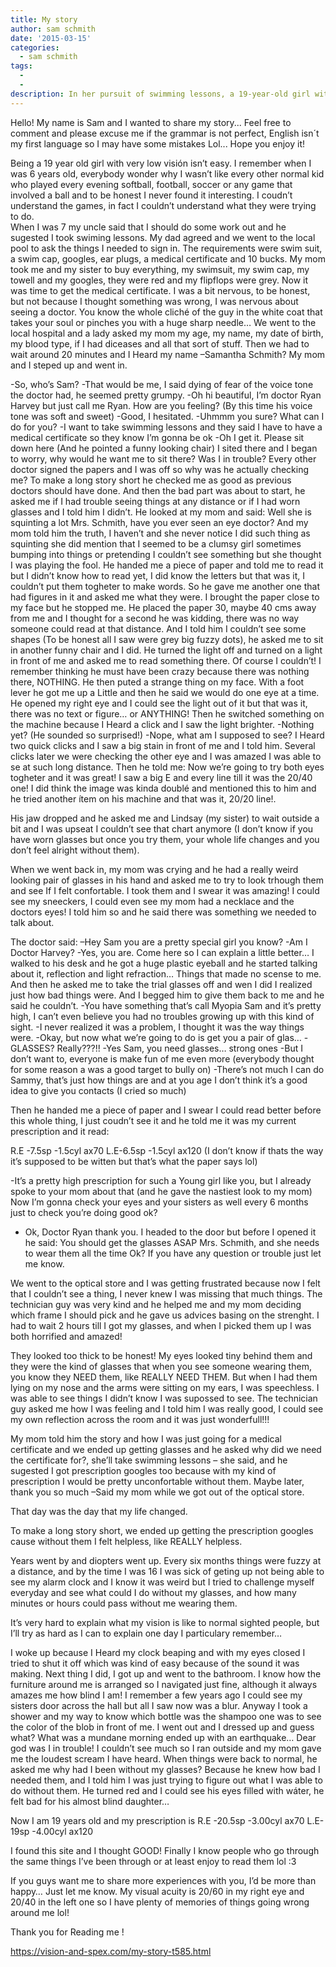 ```yaml
---
title: My story
author: sam schmith
date: '2015-03-15'
categories:
  - sam schmith
tags:
  - 
  - 
description: In her pursuit of swimming lessons, a 19-year-old girl with low vision discovers a shocking truth about her eyesight.
---
```

Hello! My name is Sam and I wanted to share my story... Feel free to comment and please excuse me if the grammar is not perfect, English isn´t my first language so I may have some mistakes Lol... Hope you enjoy it!

Being a 19 year old girl with very low visión isn’t easy. I remember when I was 6 years old, everybody wonder why I wasn’t like every other normal kid who played every evening softball, football, soccer or any game that involved a ball and to be honest I never found it interesting. I coudn’t understand the games, in fact I couldn’t understand what they were trying to do.  
When I was 7 my uncle said that I should do some work out and he sugested I took swiming lessons.
My dad agreed and we went to the local pool to ask the things I needed to sign in. The requirements were swim suit, a swim cap,  googles, ear plugs, a medical certificate and 10 bucks.
My mom took me and my sister to buy everything, my swimsuit, my swim cap, my towell and my googles, they were red and my flipflops were grey. Now it was time to get the medical certificate. I was a bit nervous, to be honest, but not because I thought something was wrong, I was nervous about seeing a doctor. You know the whole cliché of the guy in the white coat that takes your soul or pinches you with a huge sharp needle…
We went to the local hospital and a lady asked my mom my age, my name, my date of birth, my blood type, if I had diceases and all that sort of stuff. Then we had to wait around 20 minutes and I Heard my name
 –Samantha Schmith? My mom and I steped up and went in. 

-So, who’s Sam?
-That would be me, I said dying of fear of the voice tone the doctor had, he seemed pretty grumpy.
-Oh hi beautiful, I’m doctor Ryan Harvey but just call me Ryan. How are you feeling? (By this time his voice tone was soft and sweet)
-Good, I hesitated.
-Uhmmm you sure? What can I do for you?
-I want to take swimming lessons and they said I have to have a medical certificate so they know I’m gonna be ok
-Oh I get it. Please sit down here (And he pointed a funny looking chair)
I sited there and I began to worry, why would he want me to sit there? Was I in trouble? Every other doctor signed the papers and I was off so why was he actually checking me?
To make a long story short he checked me as good as previous doctors should have done. And then the bad part was about to start, he asked me if I had trouble seeing things at any distance or if I had worn glasses and I told him I didn’t. He looked at my mom and said: Well she is squinting a lot Mrs. Schmith, have you ever seen an eye doctor? And my mom told him the truth, I haven’t and she never notice I did such thing as squinting she did mention that I seemed to be a clumsy girl sometimes bumping into things or pretending I couldn’t see something but she thought I was playing the fool. 
He handed me a piece of paper and told me to read it but I didn’t know how to read yet, I did know the letters but that was it, I couldn’t put them togheter to make words. So he gave me another one that had figures in it and asked me what they were. I brought the paper close to my face but he stopped me. He placed the paper 30, maybe 40 cms away from me and I thought for a second he was kidding, there was no way someone could read at that distance.
And I told him I couldn’t see some shapes (To be honest all I saw were grey big fuzzy dots), he asked me to sit in another funny chair and I did. He turned the light off and turned on a light in front of me and asked me to read something there. Of course I couldn’t! I remember thinking he must have been crazy because there was nothing there, NOTHING. He then  puted a strange thing on my face. With a foot lever he got me up a Little and then he said we would do one eye at a time. He opened my right eye and I could see the light out of it but that was it, there was no text or figure…  or ANYTHING! Then he switched something on the machine because I Heard a click and I saw the light brighter. 
-Nothing yet? (He sounded so surprised!)
-Nope, what am I supposed to see?
I Heard two quick clicks and I saw a big stain in front of me and I told him. Several clicks later we were checking the other eye and I was amazed I was able to se at such long distance. 
Then he told me: Now we’re going to try both eyes togheter and it was great! I saw a big E and every line till it was the 20/40 one! I did think the image was kinda doublé and mentioned this to him and he tried another ítem on his machine and that was it, 20/20 line!.

His jaw dropped and he asked me and Lindsay (my sister) to wait outside a bit and I was upseat I couldn’t see that chart anymore (I don’t know if you have worn glasses but once you try them, your whole life changes and you don’t feel alright without them).

When we went back in, my mom was crying and he had a really weird looking pair of glasses in his hand and asked me to try to look trhough them and see If I felt confortable.
I took them and I swear it was amazing! I could see my sneeckers, I could even see my mom had a necklace and the doctors eyes! I told him so and he said there was something we needed to talk about.

The doctor said:  –Hey Sam you are a pretty special girl you know? 
-Am I Doctor Harvey?
-Yes, you are. Come here so I can explain a little better… 
I walked to his desk and he got a huge plastic eyeball and he started talking about it, reflection and light refraction… Things that made no scense to me. And then he asked me to take the trial glasses off and wen I did I realized just how bad things were. And I begged him to give them back to me and he said he couldn’t.
-You have something that’s call Myopia Sam and it’s pretty high, I can’t even believe you had no troubles growing up with this kind of sight.
-I never realized it was a problem, I thought it was the way things were.
-Okay, but now what we’re going to do is get you a pair of glas…
-GLASSES? Really???!!
-Yes Sam, you need glasses… strong ones
-But I don’t want to, everyone is make fun of me even more (everybody thought for some reason a was a good target to bully on)
-There’s not much I can do Sammy, that’s just how things are and at you age I don’t think it’s a good idea to give you contacts
(I cried so much)



Then he handed me a piece of paper and I swear I could read better before this whole thing, I just coudn’t see it and he told me it was my current prescription and it read:

R.E -7.5sp -1.5cyl ax70
L.E-6.5sp -1.5cyl ax120 
(I don’t know if thats the way it’s supposed to be witten but that’s what the paper says lol)

-It’s a pretty high prescription for such a Young girl like you, but I already spoke to your mom about that (and he gave the nastiest look to my mom) Now I’m gonna check your eyes and your sisters as well every 6 months just to check you’re doing good ok? 
- Ok, Doctor Ryan thank you.
I headed to the door but before I opened it he said: You should get the glasses ASAP Mrs. Schmith, and she needs to wear them all the time Ok? If you have any question or trouble just let me know.

We went to the optical store and I was getting frustrated because now I felt that I couldn’t see a thing, I never knew I was missing that much things.
The technician guy was very kind and he helped me and my mom deciding which frame I should pick and he gave us advices basing on the strenght. I had to wait 2 hours till I got my glasses, and when I picked them up I was both horrified and amazed!

They looked too thick to be honest! My eyes looked tiny behind them and they were the kind of glasses that when you see someone wearing them, you know they NEED them, like REALLY NEED THEM.
But when I had them lying on my nose and the arms were sitting on my ears, I was speechless. I was able to see things I didn’t know I was supossed to see. The technician guy asked me how I was feeling and I told him I was really good, I could see my own reflection across the room and it was just wonderfull!!!

My mom told him the story and how I was just going for a medical certificate and we ended up getting glasses and he asked why did we need the certificate for?, she’ll take swimming lessons – she said, and he sugested I got prescription googles too because with my kind of prescription I would be pretty unconfortable without them. Maybe later, thank you so much –Said my mom while we got out of the optical store.

That day was the day that my life changed. 

To make a long story short, we ended up getting the prescription googles cause without them I felt helpless, like REALLY helpless.


Years went by and diopters went up. Every six months things were fuzzy at a distance, and by the time I was 16 I was sick of geting up not being able to see my alarm clock and I know it was weird but I tried to challenge myself everyday and see what could I do without my glasses, and how many minutes or hours could pass without me wearing them.

It’s very hard to explain what my vision is like to normal sighted people, but I’ll try as hard as I can to explain one day I particulary remember…

I woke up because I Heard my clock beaping and with my eyes closed I tried to shut it off which was kind of easy because of the sound it was making. Next thing I did, I got up and went to the bathroom. I know how the furniture around me is arranged so I navigated just fine, although it always amazes me how blind I am! I remember a few years ago I could see my sisters door across the hall but all I saw now was a blur.
Anyway I took a shower and my way to know which bottle was the shampoo one was to see the color of the blob in front of me. I went out and I dressed up and guess what? What was a mundane morning ended up with an earthquake… Dear god was I in trouble! I couldn’t see much so I ran outside and my mom gave me the loudest scream I have heard. 
When things were back to normal, he asked me why had I been without my glasses? Because he knew how bad I needed them, and I told him I was just trying to figure out what I was able to do without them. He turned red and I could see his eyes filled with wáter, he felt bad for his almost blind daughter…

Now I am 19 years old and my prescription is 
R.E -20.5sp -3.00cyl ax70
L.E-19sp -4.00cyl ax120

I found this site and I thought GOOD! Finally I know people who go through the same things I’ve been through or at least enjoy to read them lol :3 

If you guys want me to share more experiences with you, I’d be more than happy… Just let me know. My visual acuity is 20/60 in my right eye and 20/40 in the left one so I have plenty of memories of things going wrong around me lol!

Thank you for Reading me    !

https://vision-and-spex.com/my-story-t585.html